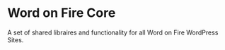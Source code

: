 # Word on Fire Core
A set of shared libraires and functionality for all Word on Fire WordPress Sites.

